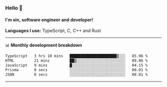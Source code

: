 ### Hello 👋
#### I'm sin, software engineer and developer!

**Languages I use:** TypeScript, C, C++ and Rust

---
📊 **Monthly development breakdown**

<!--START_SECTION:waka-->

```txt
TypeScript   3 hrs 10 mins   █████████████████████▒░░░   85.96 %
HTML         21 mins         ██▒░░░░░░░░░░░░░░░░░░░░░░   09.86 %
JavaScript   9 mins          █░░░░░░░░░░░░░░░░░░░░░░░░   04.15 %
Prisma       0 secs          ░░░░░░░░░░░░░░░░░░░░░░░░░   00.01 %
JSON         0 secs          ░░░░░░░░░░░░░░░░░░░░░░░░░   00.01 %
```

<!--END_SECTION:waka-->

---
